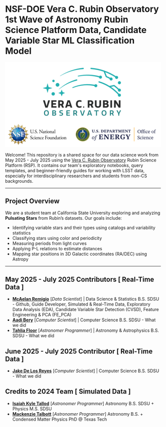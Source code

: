 # NSF-DOE Vera C. Rubin Observatory 1st Wave of Astronomy Rubin Science Platform Data, Candidate Variable Star ML Classification Model
![Logo](logo_for_header.png)

Welcome! This repository is a shared space for our data science work from May 2025 - July 2025 using the [Vera C. Rubin Observatory](https://www.lsst.org/) Rubin Science Platform (RSP). It contains our team's exploratory notebooks, query templates, and beginner-friendly guides for working with LSST data, especially for interdisciplinary researchers and students from non-CS backgrounds.

---

## Project Overview

We are a student team at California State University exploring and analyzing **Pulsating Stars** from Rubin’s datasets. Our goals include:

- Identifying variable stars and their types using catalogs and variability statistics
- Classifying stars using color and periodicity
- Measuring periods from light curves
- Applying P-L relations to estimate distances
- Mapping star positions in 3D Galactic coordinates (RA/DEC) using Astropy

---

## May 2025 - July 2025 Contributors [ Real-Time Data ]

- **[McAelan Remigio](https://www.linkedin.com/in/mcaelan/)** [_Data Scientist_] | Data Science & Statistics B.S. SDSU - Github, Guide Developer, Simulated & Real-Time Data, Exploratory Data Analysis (EDA), Candidate Variable Star Detection (CVSD), Feature Engineering & PCA (FE_PCA)
- **[Aadi Bery](https://www.linkedin.com/in/aadi-bery/)** [_Computer Scientist_] | Computer Science B.S. SDSU - What we did
- **[Tahlia Floor](https://www.linkedin.com/in/tahlia-floor-1002b5248/)** [_Astronomer Programmer_] | Astronomy & Astrophysics B.S. SDSU  - What we did

## June 2025 - July 2025 Contributor [ Real-Time Data ]
- **[Jake De Los Reyes](https://www.linkedin.com/in/jakedelosreyes/)** [_Computer Scientist_] | Computer Science B.S. SDSU - What we did 

## Credits to 2024 Team [ Simulated Data ]
- **[Isaiah Kyle Tallod](https://www.linkedin.com/in/isaiah-kyle-tallod/)** [_Astronomer Programmer_] Astronomy B.S. SDSU + Physics M.S. SDSU
- **[Mackenzie Talbott](https://www.linkedin.com/in/mackenzie-talbott/)** [_Astronomer Programmer_] Astronomy B.S. + Condensed Matter Physics PhD @ Texas Tech
